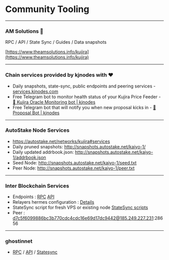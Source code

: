# Community Tooling

***

### AM Solutions 🐋

RPC / API / State Sync / Guides / Data snapshots

[https://www.theamsolutions.info/kujira](https://www.theamsolutions.info/kujira)

***

### Chain services provided by kjnodes with ♥️

* Daily snapshots, state-sync, public endpoints and peering services - [services.kjnodes.com](https://services.kjnodes.com/home/mainnet/kujira)
* Free Telegram bot to monitor health status of your Kujira Price Feeder - [🤖 Kujira Oracle Monitoring bot | kjnodes](https://t.me/kjnodes\_oracle\_bot)
* Free Telegram bot that will notify you when new proposal kicks in - [🤖 Proposal Bot | kjnodes](https://t.me/kjnodes\_proposal\_bot)

***

### AutoStake Node Services

* https://autostake.net/networks/kujira#services
* Daily pruned snapshots: http://snapshots.autostake.net/kaiyo-1/
* Daily updated addrbook.json: http://snapshots.autostake.net/kaiyo-1/addrbook.json
* Seed Node: http://snapshots.autostake.net/kaiyo-1/seed.txt
* Peer Node: http://snapshots.autostake.net/kaiyo-1/peer.txt

***

### Inter Blockchain Services

* Endpoints : [RPC](https://kujira-rpc.ibs.team/) [API](https://kujira-api.ibs.team/) 
* Relayers hermes configuration : [Details](https://github.com/Inter-Blockchain-Service/Relayers)
* StateSync script for fresh VPS or existing node [StateSync scripts](https://github.com/Inter-Blockchain-Service/Cosmos-StateSync/tree/main/Kujira)
* Peer : d7c5f6099886bc3b770cdc4cdc16e69d17dc9442@185.249.227.231:28656

***

### ghostinnet

* [RPC](https://kujira.rpc.ghostinnet.com/) / [API](https://kujira.lcd.ghostinnet.com/) / [Statesync](https://github.com/gitn17/Statesync/blob/main/Kujira/README.md)
